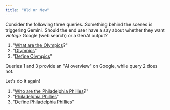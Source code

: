 ```yaml
---
title: "Old or New"
---
```


Consider the following three queries.
Something behind the scenes is triggering Gemini.
Should the end user have a say about whether they want *vintage* Google (web search) or a GenAI output?

1. "[What are the Olympics](https://www.google.com/search?q=what+are+the+olympics)?"
2. "[Olympics](https://www.google.com/search?q=olympics)"
3. "[Define Olympics](https://www.google.com/search?q=define+olympics)"

Queries 1 and 3 provide an "AI overview" on Google, while query 2 does not. 

Let's do it again!

1.  "[Who are the Philadelphia Phillies](https://www.google.com/search?q=who+are+the+philadelphia+phillies)?"
2.  "[Philadelphia Phillies](https://www.google.com/search?q=philadelphia+phillies)"
3.  "[Define Philadelphia Phillies](https://www.google.com/search?q=define+philadelphia+phillies)"


